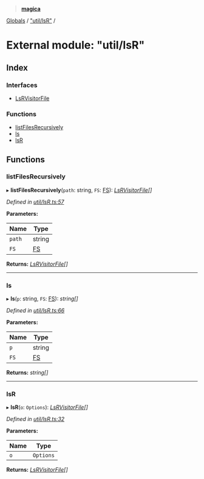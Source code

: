 > **[magica](../README.md)**

[Globals](../README.md) / ["util/lsR"](_util_lsr_.md) /

# External module: "util/lsR"

## Index

### Interfaces

* [LsRVisitorFile](../interfaces/_util_lsr_.lsrvisitorfile.md)

### Functions

* [listFilesRecursively](_util_lsr_.md#listfilesrecursively)
* [ls](_util_lsr_.md#ls)
* [lsR](_util_lsr_.md#lsr)

## Functions

###  listFilesRecursively

▸ **listFilesRecursively**(`path`: string, `FS`: [FS](../interfaces/_file_emscriptenfs_.fs.md)): *[LsRVisitorFile](../interfaces/_util_lsr_.lsrvisitorfile.md)[]*

*Defined in [util/lsR.ts:57](https://github.com/cancerberoSgx/magica/blob/0188ba1/src/util/lsR.ts#L57)*

**Parameters:**

Name | Type |
------ | ------ |
`path` | string |
`FS` | [FS](../interfaces/_file_emscriptenfs_.fs.md) |

**Returns:** *[LsRVisitorFile](../interfaces/_util_lsr_.lsrvisitorfile.md)[]*

___

###  ls

▸ **ls**(`p`: string, `FS`: [FS](../interfaces/_file_emscriptenfs_.fs.md)): *string[]*

*Defined in [util/lsR.ts:66](https://github.com/cancerberoSgx/magica/blob/0188ba1/src/util/lsR.ts#L66)*

**Parameters:**

Name | Type |
------ | ------ |
`p` | string |
`FS` | [FS](../interfaces/_file_emscriptenfs_.fs.md) |

**Returns:** *string[]*

___

###  lsR

▸ **lsR**(`o`: `Options`): *[LsRVisitorFile](../interfaces/_util_lsr_.lsrvisitorfile.md)[]*

*Defined in [util/lsR.ts:32](https://github.com/cancerberoSgx/magica/blob/0188ba1/src/util/lsR.ts#L32)*

**Parameters:**

Name | Type |
------ | ------ |
`o` | `Options` |

**Returns:** *[LsRVisitorFile](../interfaces/_util_lsr_.lsrvisitorfile.md)[]*